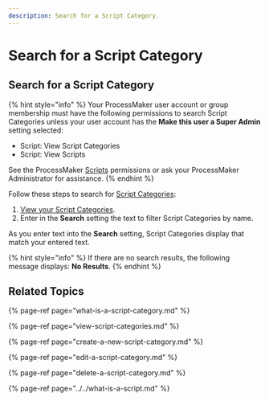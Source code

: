 ```yaml
---
description: Search for a Script Category.
---
```


# Search for a Script Category

## Search for a Script Category

{% hint style="info" %}
Your ProcessMaker user account or group membership must have the following permissions to search Script Categories unless your user account has the **Make this user a Super Admin** setting selected:

* Script: View Script Categories
* Script: View Scripts

See the ProcessMaker [Scripts](../../../../processmaker-administration/permission-descriptions-for-users-and-groups.md#scripts) permissions or ask your ProcessMaker Administrator for assistance.
{% endhint %}

Follow these steps to search for [Script Categories](what-is-a-script-category.md):

1. [View your Script Categories](view-script-categories.md#view-script-categories).
2. Enter in the **Search** setting the text to filter Script Categories by name.

As you enter text into the **Search** setting, Script Categories display that match your entered text.

{% hint style="info" %}
If there are no search results, the following message displays: **No Results**.
{% endhint %}

## Related Topics

{% page-ref page="what-is-a-script-category.md" %}

{% page-ref page="view-script-categories.md" %}

{% page-ref page="create-a-new-script-category.md" %}

{% page-ref page="edit-a-script-category.md" %}

{% page-ref page="delete-a-script-category.md" %}

{% page-ref page="../../what-is-a-script.md" %}

